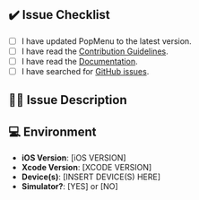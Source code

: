 ## ✔️ Issue Checklist
<!-- Before submitting your issue, please make sure all the following boxes are checked by putting an x in the [ ] -->

- [ ] I have updated PopMenu to the latest version.
- [ ] I have read the [Contribution Guidelines](https://github.com/alexaubry/BulletinBoard/blob/master/CONTRIBUTING.md).
- [ ] I have read the [Documentation](https://alexaubry.github.io/BulletinBoard).
- [ ] I have searched for [GitHub issues](https://github.com/alexaubry/BulletinBoard/issues).

## ✍🏻 Issue Description
<!--- Please describe the issue in detail. -->
<!--- It will help if you can write the steps to reproduce the issue. -->
<!--- Attach screenshots if they can be helpful. -->


## 💻 Environment

- **iOS Version**: [iOS VERSION]
- **Xcode Version**: [XCODE VERSION]
- **Device(s)**: [INSERT DEVICE(S) HERE]
- **Simulator?**: [YES] or [NO]
